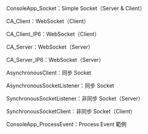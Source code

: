 
ConsoleApp_Socket：Simple Socket（Server & Client）

CA_Client：WebSocket（Client）

CA_Client_IP6：WebSocket（Client）

CA_Server：WebSocket（Server）

CA_Server_IP6：WebSocket（Server）

AsynchronousClient：同步 Socket

AsynchronousSocketListener：同步 Socket

SynchronousSocketListener：非同步 Socket（Server）

SynchronousSocketClient：非同步 Socket（Client）

ConsoleApp_ProcessEvent：Process Event 範例
